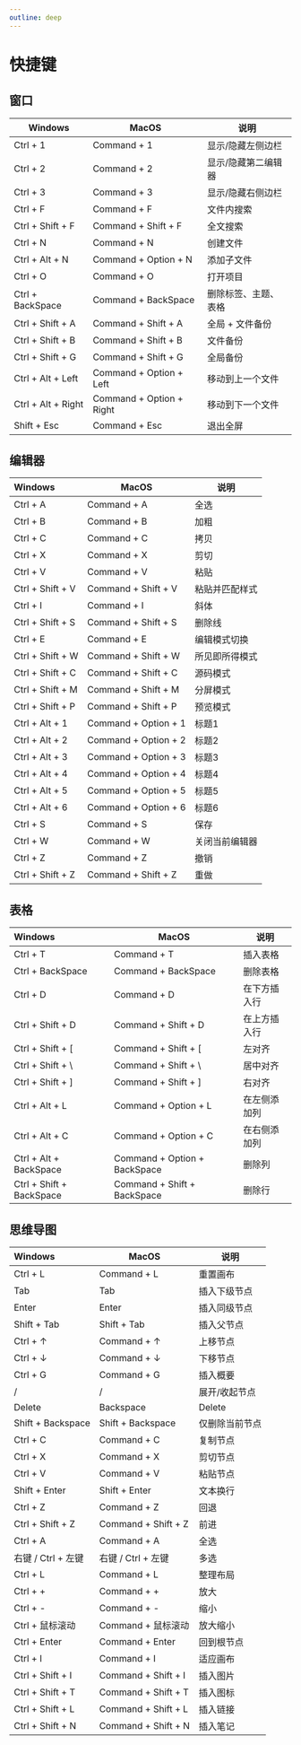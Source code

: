 ```yaml
---
outline: deep
---
```


# 快捷键

## 窗口

| Windows | MacOS | 说明 |
| ------- | ----- | --- |
| Ctrl + 1 | Command + 1 | 显示/隐藏左侧边栏 |
| Ctrl + 2 | Command + 2 | 显示/隐藏第二编辑器 |
| Ctrl + 3 | Command + 3 | 显示/隐藏右侧边栏 |
| Ctrl + F | Command + F | 文件内搜索 |
| Ctrl + Shift + F | Command + Shift + F | 全文搜索 |
| Ctrl + N | Command + N | 创建文件 |
| Ctrl + Alt + N | Command + Option + N | 添加子文件 |
| Ctrl + O | Command + O | 打开项目 |
| Ctrl + BackSpace | Command + BackSpace | 删除标签、主题、表格 |
| Ctrl + Shift + A | Command + Shift + A | 全局 + 文件备份 |
| Ctrl + Shift + B | Command + Shift + B | 文件备份 |
| Ctrl + Shift + G | Command + Shift + G | 全局备份 |
| Ctrl + Alt + Left | Command + Option + Left | 移动到上一个文件 |
| Ctrl + Alt + Right | Command + Option + Right | 移动到下一个文件 |
| Shift + Esc | Command + Esc | 退出全屏 |

## 编辑器

| Windows | MacOS | 说明 |
| :------ | ----- | --- |
| Ctrl + A | Command + A | 全选 |
| Ctrl + B | Command + B | 加粗 |
| Ctrl + C | Command + C | 拷贝 |
| Ctrl + X | Command + X | 剪切 |
| Ctrl + V | Command + V | 粘贴 |
| Ctrl + Shift + V | Command + Shift + V | 粘贴并匹配样式 |
| Ctrl + I | Command + I | 斜体 |
| Ctrl + Shift + S | Command + Shift + S | 删除线 |
| Ctrl + E | Command + E | 编辑模式切换 |
| Ctrl + Shift + W | Command + Shift + W | 所见即所得模式 |
| Ctrl + Shift + C | Command + Shift + C | 源码模式 |
| Ctrl + Shift + M | Command + Shift + M | 分屏模式 |
| Ctrl + Shift + P | Command + Shift + P | 预览模式 |
| Ctrl + Alt + 1 | Command + Option + 1 | 标题1 |
| Ctrl + Alt + 2 | Command + Option + 2 | 标题2 |
| Ctrl + Alt + 3 | Command + Option + 3 | 标题3 |
| Ctrl + Alt + 4 | Command + Option + 4 | 标题4 |
| Ctrl + Alt + 5 | Command + Option + 5 | 标题5 |
| Ctrl + Alt + 6 | Command + Option + 6 | 标题6 |
| Ctrl + S | Command + S | 保存 |
| Ctrl + W | Command + W | 关闭当前编辑器 |
| Ctrl + Z | Command + Z | 撤销 |
| Ctrl + Shift + Z | Command + Shift + Z | 重做 |

## 表格

| Windows | MacOS | 说明 |
| :------ | ----- | --- |
| Ctrl + T | Command + T | 插入表格 |
| Ctrl + BackSpace | Command + BackSpace | 删除表格 |
| Ctrl + D | Command + D | 在下方插入行 |
| Ctrl + Shift + D | Command + Shift + D | 在上方插入行 |
| Ctrl + Shift + [ | Command + Shift + [ | 左对齐 |
| Ctrl + Shift + \\ | Command + Shift + \\ | 居中对齐 |
| Ctrl + Shift + ] | Command + Shift + ] | 右对齐 |
| Ctrl + Alt + L | Command + Option + L | 在左侧添加列 |
| Ctrl + Alt + C | Command + Option + C | 在右侧添加列 |
| Ctrl + Alt + BackSpace | Command + Option + BackSpace | 删除列 |
| Ctrl + Shift + BackSpace | Command + Shift + BackSpace | 删除行 |

## 思维导图

| Windows | MacOS | 说明 |
| :------ | ----- | --- |
| Ctrl + L | Command + L | 重置画布 |
| Tab | Tab | 插入下级节点 |
| Enter | Enter | 插入同级节点 |
| Shift + Tab | Shift + Tab | 插入父节点 |
| Ctrl + ↑ | Command + ↑ | 上移节点 |
| Ctrl + ↓ | Command + ↓ | 下移节点 |
| Ctrl + G | Command + G | 插入概要 |
| / | / | 展开/收起节点 |
| Delete | Backspace | Delete | Backspace | 删除节点 |
| Shift + Backspace | Shift + Backspace | 仅删除当前节点 |
| Ctrl + C | Command + C | 复制节点 |
| Ctrl + X | Command + X | 剪切节点 |
| Ctrl + V | Command + V | 粘贴节点 |
| Shift + Enter | Shift + Enter | 文本换行 |
| Ctrl + Z | Command + Z | 回退 |
| Ctrl + Shift + Z | Command + Shift + Z | 前进 |
| Ctrl + A | Command + A | 全选 |
| 右键 / Ctrl + 左键 | 右键 / Ctrl + 左键 | 多选 |
| Ctrl + L | Command + L | 整理布局 |
| Ctrl + + | Command + + | 放大 |
| Ctrl + - | Command + - | 缩小 |
| Ctrl + 鼠标滚动 | Command + 鼠标滚动 | 放大缩小 |
| Ctrl + Enter | Command + Enter | 回到根节点 |
| Ctrl + I | Command + I | 适应画布 |
| Ctrl + Shift + I | Command + Shift + I | 插入图片 |
| Ctrl + Shift + T | Command + Shift + T | 插入图标 |
| Ctrl + Shift + L | Command + Shift + L | 插入链接 |
| Ctrl + Shift + N | Command + Shift + N | 插入笔记 |